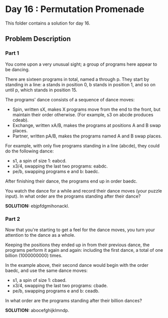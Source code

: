 # Day 16 : Permutation Promenade

This folder contains a solution for day 16.

## Problem Description

### Part 1

You come upon a very unusual sight; a group of programs here appear to be dancing.

There are sixteen programs in total, named a through p. They start by standing in a line: a stands in position 0, b stands in position 1, and so on until p, which stands in position 15.

The programs' dance consists of a sequence of dance moves:

  * Spin, written sX, makes X programs move from the end to the front, but maintain their order otherwise. (For example, s3 on abcde produces cdeab).
  * Exchange, written xA/B, makes the programs at positions A and B swap places.
  * Partner, written pA/B, makes the programs named A and B swap places.

For example, with only five programs standing in a line (abcde), they could do the following dance:

  * s1, a spin of size 1: eabcd.
  * x3/4, swapping the last two programs: eabdc.
  * pe/b, swapping programs e and b: baedc.

After finishing their dance, the programs end up in order baedc.

You watch the dance for a while and record their dance moves (your puzzle input). In what order are the programs standing after their dance?


**SOLUTION:** ebjpfdgmihonackl.

### Part 2

Now that you're starting to get a feel for the dance moves, you turn your attention to the dance as a whole.

Keeping the positions they ended up in from their previous dance, the programs perform it again and again: including the first dance, a total of one billion (1000000000) times.

In the example above, their second dance would begin with the order baedc, and use the same dance moves:

  * s1, a spin of size 1: cbaed.
  * x3/4, swapping the last two programs: cbade.
  * pe/b, swapping programs e and b: ceadb.

In what order are the programs standing after their billion dances?


**SOLUTION:** abocefghijklmndp.
